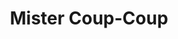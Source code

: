 ---
title: "Mister Coup-Coup"
url: /boulogne-sur-mer/mister-coup-coup-place-de-lorraine/
shop: coiffeur
---